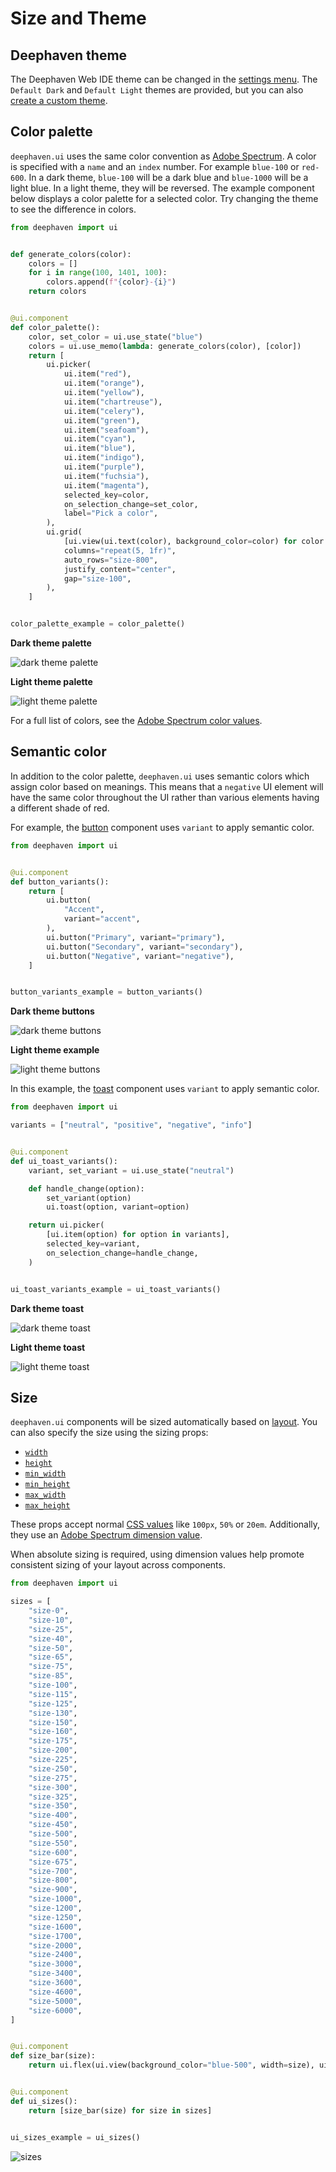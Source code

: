 # Size and Theme

## Deephaven theme

The Deephaven Web IDE theme can be changed in the [settings menu](/enterprise/docs/interfaces/web/settings/#theme). The `Default Dark` and `Default Light` themes are provided, but you can also [create a custom theme](/core/docs/how-to-guides/custom-themes/).

## Color palette

`deephaven.ui` uses the same color convention as [Adobe Spectrum](https://spectrum.adobe.com/page/color-system/). A color is specified with a `name` and an `index` number. For example `blue-100` or `red-600`. In a dark theme, `blue-100` will be a dark blue and `blue-1000` will be a light blue. In a light theme, they will be reversed. The example component below displays a color palette for a selected color. Try changing the theme to see the difference in colors.

```python
from deephaven import ui


def generate_colors(color):
    colors = []
    for i in range(100, 1401, 100):
        colors.append(f"{color}-{i}")
    return colors


@ui.component
def color_palette():
    color, set_color = ui.use_state("blue")
    colors = ui.use_memo(lambda: generate_colors(color), [color])
    return [
        ui.picker(
            ui.item("red"),
            ui.item("orange"),
            ui.item("yellow"),
            ui.item("chartreuse"),
            ui.item("celery"),
            ui.item("green"),
            ui.item("seafoam"),
            ui.item("cyan"),
            ui.item("blue"),
            ui.item("indigo"),
            ui.item("purple"),
            ui.item("fuchsia"),
            ui.item("magenta"),
            selected_key=color,
            on_selection_change=set_color,
            label="Pick a color",
        ),
        ui.grid(
            [ui.view(ui.text(color), background_color=color) for color in colors],
            columns="repeat(5, 1fr)",
            auto_rows="size-800",
            justify_content="center",
            gap="size-100",
        ),
    ]


color_palette_example = color_palette()
```

**Dark theme palette**

![dark theme palette](../_assets/size-and-theme-dark-palette.png)

**Light theme palette**

![light theme palette](../_assets/size-and-theme-light-palette.png)

For a full list of colors, see the [Adobe Spectrum color values](https://react-spectrum.adobe.com/react-spectrum/styling.html#color-values).

## Semantic color

In addition to the color palette, `deephaven.ui` uses semantic colors which assign color based on meanings. This means that a `negative` UI element will have the same color throughout the UI rather than various elements having a different shade of red.

For example, the [button](../components/button.md) component uses `variant` to apply semantic color.

```python
from deephaven import ui


@ui.component
def button_variants():
    return [
        ui.button(
            "Accent",
            variant="accent",
        ),
        ui.button("Primary", variant="primary"),
        ui.button("Secondary", variant="secondary"),
        ui.button("Negative", variant="negative"),
    ]


button_variants_example = button_variants()
```

**Dark theme buttons**

![dark theme buttons](../_assets/size-and-theme-dark-buttons.png)

**Light theme example**

![light theme buttons](../_assets/size-and-theme-light-buttons.png)

In this example, the [toast](../components/toast.md) component uses `variant` to apply semantic color.

```python
from deephaven import ui

variants = ["neutral", "positive", "negative", "info"]


@ui.component
def ui_toast_variants():
    variant, set_variant = ui.use_state("neutral")

    def handle_change(option):
        set_variant(option)
        ui.toast(option, variant=option)

    return ui.picker(
        [ui.item(option) for option in variants],
        selected_key=variant,
        on_selection_change=handle_change,
    )


ui_toast_variants_example = ui_toast_variants()
```

**Dark theme toast**

![dark theme toast](../_assets/size-and-theme-dark-toast.png)

**Light theme toast**

![light theme toast](../_assets/size-and-theme-light-toast.png)

## Size

`deephaven.ui` components will be sized automatically based on [layout](../creating-layouts/layout-overview.md). You can also specify the size using the sizing props:

- [`width`](https://developer.mozilla.org/en-US/docs/Web/CSS/width)
- [`height`](https://developer.mozilla.org/en-US/docs/Web/CSS/height)
- [`min_width`](https://developer.mozilla.org/en-US/docs/Web/CSS/min-width)
- [`min_height`](https://developer.mozilla.org/en-US/docs/Web/CSS/min-height)
- [`max_width`](https://developer.mozilla.org/en-US/docs/Web/CSS/max-width)
- [`max_height`](https://developer.mozilla.org/en-US/docs/Web/CSS/max-height)

These props accept normal [CSS values](https://developer.mozilla.org/en-US/docs/Learn_web_development/Core/Styling_basics/Values_and_units#numbers_lengths_and_percentages
) like `100px`, `50%` or `20em`. Additionally, they use an [Adobe Spectrum dimension value](https://react-spectrum.adobe.com/react-spectrum/styling.html#dimension-values).

When absolute sizing is required, using dimension values help promote consistent sizing of your layout across components.

```python
from deephaven import ui

sizes = [
    "size-0",
    "size-10",
    "size-25",
    "size-40",
    "size-50",
    "size-65",
    "size-75",
    "size-85",
    "size-100",
    "size-115",
    "size-125",
    "size-130",
    "size-150",
    "size-160",
    "size-175",
    "size-200",
    "size-225",
    "size-250",
    "size-275",
    "size-300",
    "size-325",
    "size-350",
    "size-400",
    "size-450",
    "size-500",
    "size-550",
    "size-600",
    "size-675",
    "size-700",
    "size-800",
    "size-900",
    "size-1000",
    "size-1200",
    "size-1250",
    "size-1600",
    "size-1700",
    "size-2000",
    "size-2400",
    "size-3000",
    "size-3400",
    "size-3600",
    "size-4600",
    "size-5000",
    "size-6000",
]


@ui.component
def size_bar(size):
    return ui.flex(ui.view(background_color="blue-500", width=size), ui.text(size))


@ui.component
def ui_sizes():
    return [size_bar(size) for size in sizes]


ui_sizes_example = ui_sizes()
```

![sizes](../_assets/size-and-theme-sizes.png)
